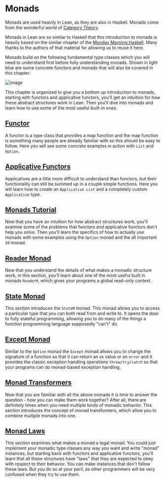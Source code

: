 # Monads

Monads are used heavily in Lean, as they are also in Haskell. Monads come from the wonderful world
of [Category Theory](https://en.wikipedia.org/wiki/Monad_%28category_theory%29).

Monads in Lean are so similar to Haskell that this introduction to monads is heavily based on the
similar chapter of the [Monday Morning Haskell](https://mmhaskell.com/monads/). Many thanks to
the authors of that material for allowing us to reuse it here.

Monads build on the following fundamental type classes which you will need to understand
first before fully understanding monads. Shown in light blue are some concrete functors
and monads that will also be covered in this chapter:

![image](../images/monads.svg)

This chapter is organized to give you a bottom up introduction to monads, starting with functors and
applicative functors, you'll get an intuition for how these abstract structures work in Lean. Then
you'll dive into monads and learn how to use some of the most useful built-in ones.

## [Functor](functors.lean.md)
A functor is a type class that provides a map function and the map function is something many
people are already familiar with so this should be easy to follow.  Here you will see some
concrete examples in action with `List` and `Option`.

## [Applicative Functors](applicatives.lean.md)
Applicatives are a little more difficult to understand than functors, but their functionality can
still be summed up in a couple simple functions.  Here you will learn how to create an
`Applicative List` and a completely custom `Applicative` type.

## [Monads Tutorial](monads.lean.md)
Now that you have an intuition for how abstract structures work, you'll examine some of the problems
that functors and applicative functors don't help you solve. Then you'll learn the specifics of how
to actually use monads with some examples using the `Option` monad and the all important `IO` monad.

## [Reader Monad](readers.lean.md)
Now that you understand the details of what makes a monadic structure work, in this section, you'll
learn about one of the most useful built in monads `ReaderM`, which gives your programs a
global read-only context.

## [State Monad](states.lean.md)
This section introduces the `StateM` monad. This monad allows you to access a particular type that you can
both read from and write to. It opens the door to fully stateful programming, allowing you to do many
of the things a function programming language supposedly "can't" do.

## [Except Monad](except.lean.md)

Similar to the `Option` monad the `Except` monad allows you to change the signature of a function so
that it can return an `ok` value or an `error` and it provides the classic exception handling
operations `throw/try/catch` so that your programs can do monad-based exception handling.

## [Monad Transformers](transformers.lean.md)

Now that you are familiar with all the above monads it is time to answer the question - how you can
make them work together? After all, there are definitely times when you need multiple kinds of
monadic behavior. This section introduces the concept of monad transformers, which allow you to
combine multiple monads into one.

## [Monad Laws](laws.lean.md)
This section examines what makes a monad a legal monad. You could just implement your monadic type
classes any way you want and write "monad" instances, but starting back with functors and
applicative functors, you'll learn that all these structures have "laws" that they are expected to
obey with respect to their behavior. You can make instances that don't follow these laws. But you do
so at your peril, as other programmers will be very confused when they try to use them.
